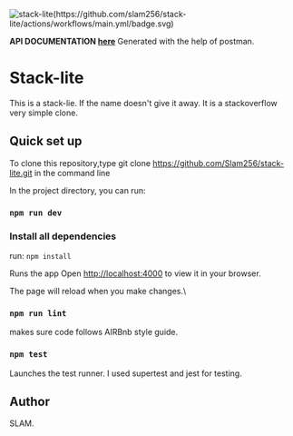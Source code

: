 ![stack-lite(https://github.com/slam256/stack-lite/actions/workflows/main.yml/badge.svg)](https://github.com/slam256/stack-lite/actions/workflows/main.yml)

**API DOCUMENTATION [here](https://documenter.getpostman.com/view/20531202/UzXVsZCj)**
Generated with the help of postman.

# Stack-lite

This is a stack-lie. If the name doesn't give it away. It is a stackoverflow very simple clone.

## Quick set up

To clone this repository,type git clone https://github.com/Slam256/stack-lite.git
in the command line

In the project directory, you can run:

### `npm run dev`

### Install all dependencies

run: `npm install `

Runs the app
Open [http://localhost:4000](http://localhost:4000) to view it in your browser.

The page will reload when you make changes.\

### `npm run lint`

makes sure code follows AIRBnb style guide.

### `npm test`

Launches the test runner. I used supertest and jest for testing.

## Author

SLAM.
